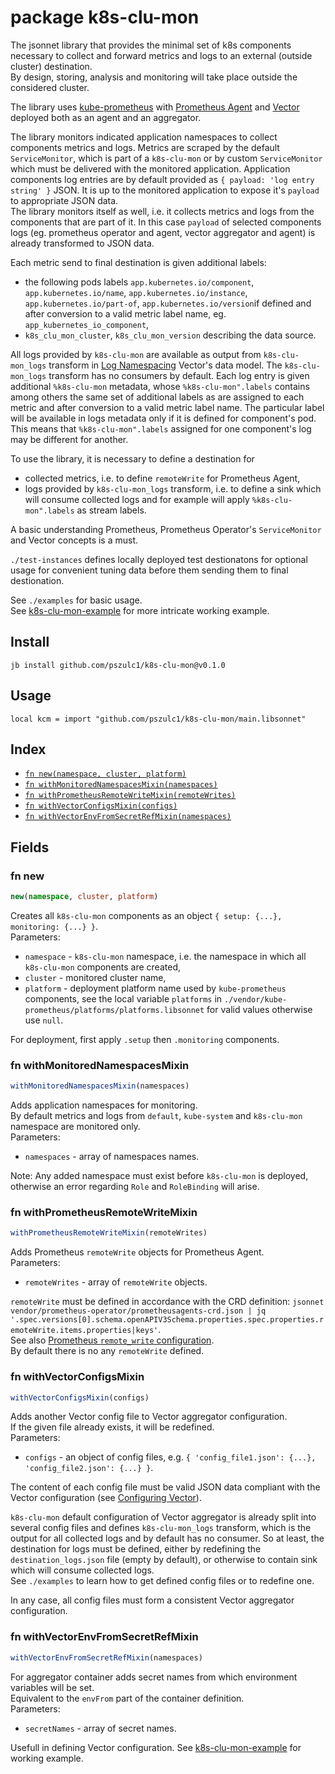 # package k8s-clu-mon

The jsonnet library that provides the minimal set of k8s components necessary to collect and 
forward metrics and logs to an external (outside cluster) destination.  
By design, storing, analysis and monitoring will take place outside the considered cluster.  

The library uses [kube-prometheus](https://github.com/prometheus-operator/kube-prometheus) with 
[Prometheus Agent](https://prometheus.io/blog/2021/11/16/agent/) and [Vector](https://vector.dev/) deployed both as an agent and an aggregator.  

The library monitors indicated application namespaces to collect components metrics and logs. 
Metrics are scraped by the default `ServiceMonitor`, which is part of a `k8s-clu-mon` or by 
custom `ServiceMonitor` which must be delivered with the monitored application. 
Application components log entries are by default provided as `{ payload: 'log entry string' }` JSON. 
It is up to the monitored application to expose it's `payload` to appropriate JSON data.  
The library monitors itself as well, i.e. it collects metrics and logs from the components that are part of it. 
In this case `payload` of selected components logs (eg. prometheus operator and agent, vector aggregator and agent) 
is already transformed to JSON data.  

Each metric send to final destination is given additional labels:  
- the following pods labels `app.kubernetes.io/component`, `app.kubernetes.io/name`, `app.kubernetes.io/instance`, `app.kubernetes.io/part-of`, `app.kubernetes.io/version`if defined and after conversion to a valid metric label name, eg. `app_kubernetes_io_component`,  
- `k8s_clu_mon_cluster`, `k8s_clu_mon_version` describing the data source.  

All logs provided by `k8s-clu-mon` are available as output from `k8s-clu-mon_logs` transform in 
[Log Namespacing](https://vector.dev/blog/log-namespacing/) Vector's data model. 
The `k8s-clu-mon_logs` transform has no consumers by default. 
Each log entry is given additional `%k8s-clu-mon` metadata, whose `%k8s-clu-mon".labels` contains 
among others the same set of additional labels as are assigned to each metric and 
after conversion to a valid metric label name. 
The particular label will be available in logs metadata only if it is defined for component's pod. 
This means that `%k8s-clu-mon".labels` assigned for one component's log may be different for another.  

To use the library, it is necessary to define a destination for 

- collected metrics, i.e. to define `remoteWrite` for Prometheus Agent, 
- logs provided by `k8s-clu-mon_logs` transform, i.e. to define a sink which will consume collected logs and for example 
will apply `%k8s-clu-mon".labels` as stream labels. 

A basic understanding Prometheus, Prometheus Operator's `ServiceMonitor` and Vector concepts is a must.  

`./test-instances` defines locally deployed test destionatons for optional usage 
for convenient tuning data before them sending them to final destionation.  

See `./examples` for basic usage.  
See [k8s-clu-mon-example](https://github.com/pszulc1/k8s-clu-mon-example) for more intricate working example.  


## Install

```
jb install github.com/pszulc1/k8s-clu-mon@v0.1.0
```

## Usage

```jsonnet
local kcm = import "github.com/pszulc1/k8s-clu-mon/main.libsonnet"
```

## Index

* [`fn new(namespace, cluster, platform)`](#fn-new)
* [`fn withMonitoredNamespacesMixin(namespaces)`](#fn-withmonitorednamespacesmixin)
* [`fn withPrometheusRemoteWriteMixin(remoteWrites)`](#fn-withprometheusremotewritemixin)
* [`fn withVectorConfigsMixin(configs)`](#fn-withvectorconfigsmixin)
* [`fn withVectorEnvFromSecretRefMixin(namespaces)`](#fn-withvectorenvfromsecretrefmixin)

## Fields

### fn new

```ts
new(namespace, cluster, platform)
```

Creates all `k8s-clu-mon` components as an object `{ setup: {...}, monitoring: {...} }`.  
Parameters: 

* `namespace` - `k8s-clu-mon` namespace, i.e. the namespace in which all `k8s-clu-mon` components are created,
* `cluster` - monitored cluster name,
* `platform` - deployment platform name used by `kube-prometheus` components, see the local variable 
`platforms` in `./vendor/kube-prometheus/platforms/platforms.libsonnet` for valid values otherwise use `null`.

For deployment, first apply `.setup` then `.monitoring` components.  


### fn withMonitoredNamespacesMixin

```ts
withMonitoredNamespacesMixin(namespaces)
```

Adds application namespaces for monitoring.  
By default metrics and logs from `default`, `kube-system` and `k8s-clu-mon` namespace are monitored only.  
Parameters: 

* `namespaces` - array of namespaces names.

Note: Any added namespace must exist before `k8s-clu-mon` is deployed, otherwise 
an error regarding `Role` and `RoleBinding` will arise.  


### fn withPrometheusRemoteWriteMixin

```ts
withPrometheusRemoteWriteMixin(remoteWrites)
```

Adds Prometheus `remoteWrite` objects for Prometheus Agent.  
Parameters: 

* `remoteWrites` - array of `remoteWrite` objects.

`remoteWrite` must be defined in accordance with the CRD definition: 
`jsonnet vendor/prometheus-operator/prometheusagents-crd.json | jq '.spec.versions[0].schema.openAPIV3Schema.properties.spec.properties.remoteWrite.items.properties|keys'`.  
See also [Prometheus `remote_write` configuration](https://prometheus.io/docs/prometheus/latest/configuration/configuration/#remote_write).  
By default there is no any `remoteWrite` defined.  


### fn withVectorConfigsMixin

```ts
withVectorConfigsMixin(configs)
```

Adds another Vector config file to Vector aggregator configuration.  
If the given file already exists, it will be redefined.  
Parameters: 

* `configs` - an object of config files, e.g. `{ 'config_file1.json': {...}, 'config_file2.json': {...} }`.

The content of each config file must be valid JSON data compliant with the Vector configuration 
(see [Configuring Vector](https://vector.dev/docs/reference/configuration/)).  

`k8s-clu-mon` default configuration of Vector aggregator is already split into several config files and 
defines `k8s-clu-mon_logs` transform, which is the output for all collected logs and by default has no consumer. 
So at least, the destination for logs must be defined, either by redefining the `destination_logs.json` file (empty by default), 
or otherwise to contain sink which will consume collected logs.  
See `./examples` to learn how to get defined config files or to redefine one.  

In any case, all config files must form a consistent Vector aggregator configuration.  


### fn withVectorEnvFromSecretRefMixin

```ts
withVectorEnvFromSecretRefMixin(namespaces)
```

For aggregator container adds secret names from which environment variables will be set.  
Equivalent to the `envFrom` part of the container definition.  
Parameters: 

* `secretNames` - array of secret names.

Usefull in defining Vector configuration. 
See [k8s-clu-mon-example](https://github.com/pszulc1/k8s-clu-mon-example) for working example.  

